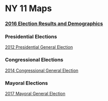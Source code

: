 # NY 11 Maps

### [2016 Election Results and Demographics](/2016_pres_new.html)

### Presidential Elections

[2012 Presidential General Election](/2012_pres.html)

### Congressional Elections

[2014 Congressional General Election](/2014_cong.html)

### Mayoral Elections

[2017 Mayoral General Election](/2017_mayor.html)
